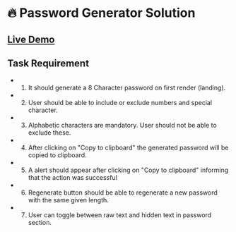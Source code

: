 # 🔥 Password Generator Solution

## [Live Demo](https://nwebpro.github.io/book-bhandar-solution/)

## Task Requirement

- 1. It should generate a 8 Character password on first render (landing).
- 2. User should be able to include or exclude numbers and special character.
- 3. Alphabetic characters are mandatory. User should not be able to exclude these.
- 4. After clicking on "Copy to clipboard" the generated password will be copied to clipboard.
- 5. A alert should appear after clicking on "Copy to clipboard" informing that the action was successful
- 6. Regenerate button should be able to regenerate a new password with the same given length.
- 7. User can toggle between raw text and hidden text in password section.


